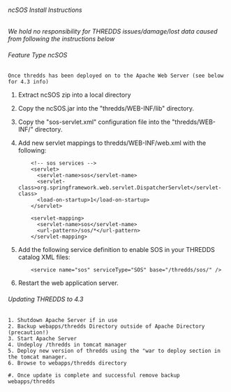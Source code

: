 ###### ncSOS Install Instructions <h6>

*We hold no responsibility for THREDDS issues/damage/lost data caused from following the instructions below*

###### Feature Type ncSOS<h6>

    Once thredds has been deployed on to the Apache Web Server (see below for 4.3 info)

   1. Extract ncSOS zip into a local directory
   2. Copy the ncSOS.jar into the "thredds/WEB-INF/lib" directory.
   3. Copy the "sos-servlet.xml" configuration file into the "thredds/WEB-INF/" directory.
   4. Add new servlet mappings to thredds/WEB-INF/web.xml with the following:

              <!-- sos services -->
              <servlet>
                <servlet-name>sos</servlet-name>
                <servlet-class>org.springframework.web.servlet.DispatcherServlet</servlet-class>
                <load-on-startup>1</load-on-startup>
              </servlet>

              <servlet-mapping>
                <servlet-name>sos</servlet-name>
                <url-pattern>/sos/*</url-pattern>
              </servlet-mapping>              

   5. Add the following service definition to enable SOS in your THREDDS catalog XML files:

              <service name="sos" serviceType="SOS" base="/thredds/sos/" />
      		
   6. Restart the web application server.

###### Updating THREDDS to 4.3<h6>


    1. Shutdown Apache Server if in use
    2. Backup webapps/thredds Directory outside of Apache Directory (precaution!)
    3. Start Apache Server
    4. Undeploy /thredds in tomcat manager
    5. Deploy new version of thredds using the "war to deploy section in the tomcat manager.
    6. Browse to webapps/thredds directory

    #. Once update is complete and successful remove backup webapps/thredds
